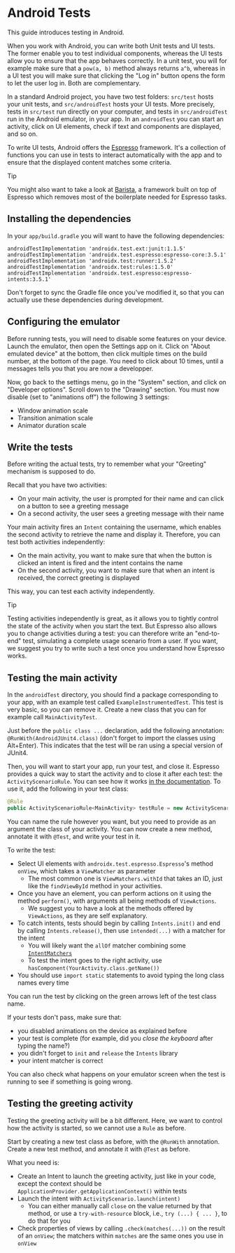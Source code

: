 # Android Tests

This guide introduces testing in Android.

When you work with Android, you can write both Unit tests and UI tests.
The former enable you to test individual components, whereas the UI tests allow you to ensure that the app behaves correctly.
In a unit test, you will for example make sure that a `pow(a, b)` method always returns `a^b`,
whereas in a UI test you will make sure that clicking the "Log in" button opens the form to let the user log in.
Both are complementary.

In a standard Android project, you have two test folders: `src/test` hosts your unit tests, and `src/androidTest` hosts your UI tests.
More precisely, tests in `src/test` run directly on your computer, and tests in `src/androidTest` run in the Android emulator, in your app.
In an `androidTest` you can start an activity, click on UI elements, check if text and components are displayed, and so on.

To write UI tests, Android offers the [Espresso](https://developer.android.com/training/testing/espresso) framework.
It's a collection of functions you can use in tests to interact automatically with the app and to ensure that the displayed content matches some criteria.

> [!TIP]
> You might also want to take a look at [Barista](https://github.com/AdevintaSpain/Barista),
> a framework built on top of Espresso which removes most of the boilerplate needed for Espresso tasks.

## Installing the dependencies

In your `app/build.gradle` you will want to have the following dependencies:
```
androidTestImplementation 'androidx.test.ext:junit:1.1.5'
androidTestImplementation 'androidx.test.espresso:espresso-core:3.5.1'
androidTestImplementation 'androidx.test:runner:1.5.2'
androidTestImplementation 'androidx.test:rules:1.5.0'
androidTestImplementation 'androidx.test.espresso:espresso-intents:3.5.1'
```
Don't forget to sync the Gradle file once you've modified it, so that you can actually use these dependencies during development.


## Configuring the emulator

Before running tests, you will need to disable some features on your device.
Launch the emulator, then open the Settings app on it.
Click on "About emulated device" at the bottom, then click multiple times on the build number, at the bottom of the page.
You need to click about 10 times, until a messages tells you that you are now a developper.

Now, go back to the settings menu, go in the "System" section, and click on "Developer options".
Scroll down to the "Drawing" section. You must now disable (set to "animations off") the following 3 settings:
 - Window animation scale
 - Transition animation scale
 - Animator duration scale


## Write the tests

Before writing the actual tests, try to remember what your "Greeting" mechanism is supposed to do.

Recall that you have two activities: 
- On your main activity, the user is prompted for their name and can click on a button to see a greeting message
- On a second activity, the user sees a greeting message with their name

Your main activity fires an `Intent` containing the username, which enables the second activity to retrieve the name and display it. Therefore, you can test both activities independently:
- On the main activity, you want to make sure that when the button is clicked an intent is fired and the intent contains the name
- On the second activity, you want to make sure that when an intent is received, the correct greeting is displayed

This way, you can test each activity independently.

> [!TIP]
> Testing activities independently is great, as it allows you to tightly control the state of the activity when you start the text.
> But Espresso also allows you to change activities during a test: you can therefore write an "end-to-end" test, simulating a complete usage scenario from a user.
> If you want, we suggest you try to write such a test once you understand how Espresso works.


## Testing the main activity

In the `androidTest` directory, you should find a package corresponding to your app, with an example test called `ExampleInstrumentedTest`.
This test is very basic, so you can remove it.
Create a new class that you can for example call `MainActivityTest`.

Just before the `public class ...` declaration, add the following annotation: `@RunWith(AndroidJUnit4.class)` (don't forget to import the classes using Alt+Enter).
This indicates that the test will be ran using a special version of JUnit4.

Then, you will want to start your app, run your test, and close it.
Espresso provides a quick way to start the activity and to close it after each test: the `ActivityScenarioRule`.
You can see how it works [in the documentation](https://developer.android.com/training/testing/instrumented-tests/androidx-test-libraries/rules#activity-test-rule).
To use it, add the following in your test class:
```java
@Rule
public ActivityScenarioRule<MainActivity> testRule = new ActivityScenarioRule<>(MainActivity.class);
```
You can name the rule however you want, but you need to provide as an argument the class of your activity.
You can now create a new method, annotate it with `@Test`, and write your test in it.

To write the test:
- Select UI elements with `androidx.test.espresso.Espresso`'s method `onView`, which takes a `ViewMatcher` as parameter
  - The most common one is `ViewMatchers.withId` that takes an ID, just like the `findViewById` method in your activities.
- Once you have an element, you can perform actions on it using the method `perform()`, with arguments all being methods of `ViewActions`.
  - We suggest you to have a look at the methods offered by `ViewActions`, as they are self explanatory.
- To catch intents, tests should begin by calling `Intents.init()` and end by calling `Intents.release()`, then use `intended(...)` with a matcher for the intent
  - You will likely want the `allOf` matcher combining some [`IntentMatchers`](https://developer.android.com/reference/androidx/test/espresso/intent/matcher/IntentMatchers)
  - To test the intent goes to the right activity, use `hasComponent(YourActivity.class.getName())`
- You should use `import static` statements to avoid typing the long class names every time

You can run the test by clicking on the green arrows left of the test class name.

If your tests don't pass, make sure that:
 - you disabled animations on the device as explained before
 - your test is complete (for example, did you _close the keyboard_ after typing the name?)
 - you didn't forget to `init` and `release` the `Intents` library
 - your intent matcher is correct

You can also check what happens on your emulator screen when the test is running to see if something is going wrong.


## Testing the greeting activity

Testing the greeting activity will be a bit different. Here, we want to control how the activity is started, so we cannot use a `Rule` as before.

Start by creating a new test class as before, with the `@RunWith` annotation. Create a new test method, and annotate it with `@Test` as before.

What you need is:
- Create an Intent to launch the greeting activity, just like in your code, except the context should be `ApplicationProvider.getApplicationContext()` within tests
- Launch the intent with `ActivityScenario.launch(intent)`
  - You can either manually call `close` on the value returned by that method, or use a `try-with-resource` block, i.e., `try (...) { ... }`, to do that for you
- Check properties of views by calling `.check(matches(...))` on the result of an `onView`; the matchers within `matches` are the same ones you use in `onView`
